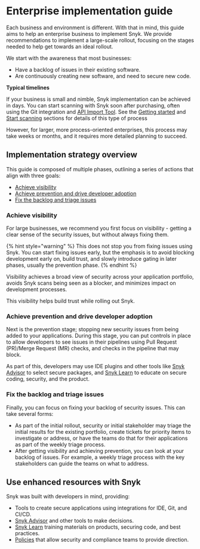# Enterprise implementation guide

Each business and environment is different. With that in mind, this guide aims to help an enterprise business to implement Snyk. We provide recommendations to implement a large-scale rollout, focusing on the stages needed to help get towards an ideal rollout.

We start with the awareness that most businesses:

* Have a backlog of issues in their existing software.
* Are continuously creating new software, and need to secure new code.&#x20;

**Typical timelines**

If your business is small and nimble, Snyk implementation can be achieved in days. You can start scanning with Snyk soon after purchasing, often using the Git integration and [API Import Tool](../../snyk-api-info/other-tools/tool-snyk-api-import/). See the [Getting started](../../getting-started/) and [Start scanning](../../scan-applications/start-scanning-using-the-cli-web-ui-or-api/) sections for details of this type of process

However, for larger, more process-oriented enterprises, this process may take weeks or months, and it requires more detailed planning to succeed.&#x20;

## Implementation strategy overview

This guide is composed of multiple phases, outlining a series of actions that align with three goals:

* [Achieve visibility](./#achieve-visibility)
* [Achieve prevention and drive developer adoption](./#achieve-prevention-and-drive-developer-adoption)
* [Fix the backlog and triage issues](./#fix-the-backlog-and-triage-issues)

### Achieve visibility

For large businesses, we recommend you first focus on visibility - getting a clear sense of the security issues, but without always fixing them.

{% hint style="warning" %}
This does not stop you from fixing issues using Snyk. You can start fixing issues early, but the emphasis is to avoid blocking development early on, build trust, and slowly introduce gating in later phases, usually the prevention phase.
{% endhint %}

Visibility achieves a broad view of security across your application portfolio, avoids Snyk scans being seen as a blocker, and minimizes impact on development processes.&#x20;

This visibility helps build trust while rolling out Snyk.&#x20;

### Achieve prevention and drive developer adoption

Next is the prevention stage; stopping new security issues from being added to your applications. During this stage, you can put controls in place to allow developers to see issues in their pipelines using Pull Request (PR)/Merge Request (MR) checks, and checks in the pipeline that may block.&#x20;

As part of this, developers may use IDE plugins and other tools like [Snyk Advisor](https://snyk.io/advisor) to select secure packages, and [Snyk Learn](https://learn.snyk.io/) to educate on secure coding, security, and the product.

### Fix the backlog and triage issues

Finally, you can focus on fixing your backlog of security issues. This can take several forms:

* As part of the initial rollout, security or initial stakeholder may triage the initial results for the existing portfolio, create tickets for priority items to investigate or address, or have the teams do that for their applications as part of the weekly triage process.
* After getting visibility and achieving prevention, you can look at your backlog of issues.  For example, a weekly triage process with the key stakeholders can guide the teams on what to address.

## Use enhanced resources with Snyk

Snyk was built with developers in mind, providing:

* Tools to create secure applications using integrations for IDE, Git, and CI/CD.
* [Snyk Advisor](https://snyk.io/advisor) and other tools to make decisions.
* [Snyk Learn](https://learn.snyk.io) training materials on products, securing code, and best practices.&#x20;
* [Policies](../../manage-issues/policies/) that allow security and compliance teams to provide direction.
